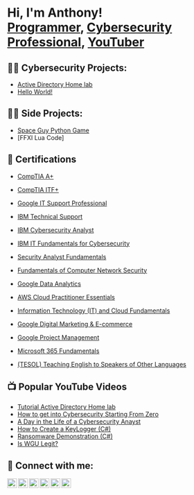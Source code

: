 <h1>Hi, I'm Anthony! <br/><a href="https://github.com/joshmadakor1">Programmer</a>, <a href="https://www.linkedin.com/in/abrown/">Cybersecurity Professional</a>, <a href="https://www.youtube.com/c/joshmadakor">YouTuber</a></h1>

<h2>👨‍💻 Cybersecurity Projects:</h2>

  - [Active Directory Home lab](https://github.com/abrown333/ActiveDirectoryLab)
  - [Hello World!](https://github.com/abrown333/FFXI-Lua-Code)

  <h2>👨‍📽️ Side Projects:</h2>
  
  - [Space Guy Python Game](https://github.com/abrown333/Space-Guy-Python-Game)
  - [FFXI Lua Code] 
  
  <h2>📃 Certifications</h2>
  
  - [CompTIA A+](https://www.certmetrics.com/comptia/public/verification.aspx?code=W2JN9620D860FN33)
  
  - [CompTIA ITF+](https://www.certmetrics.com/comptia/public/verification.aspx?code=XBEH45G83456VNKF)
   
  - [Google IT Support Professional](https://coursera.org/verify/professional-cert/ZPX6NLM6RZAE)
   
  - [IBM Technical Support](https://coursera.org/verify/professional-cert/R4LFN8ZT2GSE)
   
  - [IBM Cybersecurity Analyst](https://coursera.org/verify/professional-cert/5DLEHJ2PHPZJ)
   
  - [IBM IT Fundamentals for Cybersecurity](https://coursera.org/verify/specialization/SMTPYEM8HSS3)
   
  - [Security Analyst Fundamentals](https://coursera.org/verify/specialization/Y7FEW4L9TPDE)
   
  - [Fundamentals of Computer Network Security](https://coursera.org/verify/specialization/EKN97AGRK7PC)
   
  - [Google Data Analytics](https://coursera.org/verify/professional-cert/WSZBSX5JM944)
   
  - [AWS Cloud Practitioner Essentials](https://coursera.org/verify/D86Y5P8M4SGZ)
   
  - [Information Technology (IT) and Cloud Fundamentals](https://coursera.org/verify/specialization/C89YJ6VTC792)
   
  - [Google Digital Marketing & E-commerce](https://coursera.org/verify/professional-cert/7YVNHZMLGFXB)
   
  - [Google Project Management](https://coursera.org/verify/professional-cert/2TLNTGZJV7KB)
   
  - [Microsoft 365 Fundamentals](https://coursera.org/verify/specialization/BLWM3H9UB52H)
   
  - [(TESOL) Teaching English to Speakers of Other Languages](https://i.imgur.com/gXDvEQu.png)


<h2>📺 Popular YouTube Videos</h2>

- [Tutorial Active Directory Home lab](https://github.com/abrown333/LABURL)
- [How to get into Cybersecurity Starting From Zero](https://www.youtube.com/watch?v=a83ASGn_V_s)
- [A Day in the Life of a Cybersecurity Anayst](https://www.youtube.com/watch?v=uHy3oM7NnoU)
- [How to Create a KeyLogger (C#)](https://www.youtube.com/watch?v=N-L9hklSlNk)
- [Ransomware Demonstration (C#)](https://www.youtube.com/watch?v=OfvdQeh79s0)
- [Is WGU Legit?](https://www.youtube.com/watch?v=E2MwRWxDBkA)

<h2> 🤳 Connect with me:</h2>

[<img align="left" alt="AnthonyBrown | YouTube" width="22px" src="https://i.imgur.com/untHn18.png" />][youtube]
[<img align="left" alt="AnthonyBrown | Twitter" width="22px" src="https://i.imgur.com/Mz1Jr5E.png" />][twitter]
[<img align="left" alt="AnthonyBrown | LinkedIn" width="22px" src="https://i.imgur.com/g8A6ppb.png" />][linkedin]
[<img align="left" alt="AnthonyBrown | Instagram" width="22px" src="https://i.imgur.com/vqtrhGZ.png" />][instagram]
[<img align="left" alt="AnthonyBrown | Buymeacoffee" width="22px" src="https://i.imgur.com/A2U8NkV.png" />][buymeacoffee]
[<img align="left" alt="AnthonyBrown | Substack" width="22px" src="https://i.imgur.com/785W8eU.png" />][Substack]


[twitter]: https://twitter.com/abrown3301
[youtube]: https://www.youtube.com/@PacketGuy0/featured
[instagram]: https://www.instagram.com/abrown33/
[linkedin]:  https://www.linkedin.com/in/anthonybrown33
[Buymeacoffee]: https://www.buymeacoffee.com/packetguy
[Substack]: https://packetguy.substack.com/

<!--
**abrown/abrown333** is a ✨ _special_ ✨ repository because its `README.md` (this file) appears on your GitHub profile.

Here are some ideas to get you started:

- 🔭 I’m currently working on ...
- 🌱 I’m currently learning ...
- 👯 I’m looking to collaborate on ...
- 🤔 I’m looking for help with ...
- 💬 Ask me about ...
- 📫 How to reach me: ...
- 😄 Pronouns: ...
- ⚡ Fun fact: ...
-->
